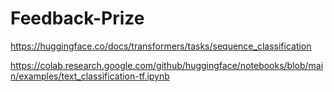 # Feedback-Prize


https://huggingface.co/docs/transformers/tasks/sequence_classification

https://colab.research.google.com/github/huggingface/notebooks/blob/main/examples/text_classification-tf.ipynb

